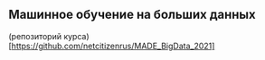 ## Машинное обучение на больших данных
(репозиторий курса)[https://github.com/netcitizenrus/MADE_BigData_2021]
